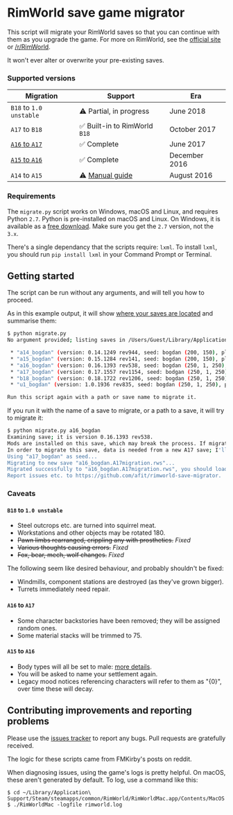 # RimWorld save game migrator

This script will migrate your RimWorld saves so that you can continue with them as you upgrade the game. For more on RimWorld, see the [official site](https://rimworldgame.com) or [/r/RimWorld](https://www.reddit.com/r/RimWorld/).

It won't ever alter or overwrite your pre-existing saves.

### Supported versions

| Migration   | Support          | Era |
| ----------- | ------------------ | --- |
| `B18` to `1.0 unstable`   | ⚠️ Partial, in progress | June 2018 |
| `A17` to `B18`  | ✅ Built-in to RimWorld `B18` | October 2017 |
| [`A16` to `A17`](https://github.com/afit/rimworld-save-migrator/blob/master/upgrade_rws_a16_to_a17.py) | ✅ Complete | June 2017 |
| [`A15` to `A16`](https://github.com/afit/rimworld-save-migrator/blob/master/upgrade_rws_a15_to_a16.py)  | ✅ Complete | December 2016 |
| `A14` to `A15`  | ⚠️ [Manual guide](https://www.reddit.com/r/RimWorld/comments/4zrotj/guide_how_to_update_an_a14_save_to_a15/) | August 2016 |

### Requirements

The `migrate.py` script works on Windows, macOS and Linux, and requires Python `2.7`.
Python is pre-installed on macOS and Linux. On Windows, it is available as a [free download](https://www.python.org/downloads/). Make sure you get the `2.7` version, not the `3.x`.

There's a single dependancy that the scripts require: `lxml`.
To install `lxml`, you should run `pip install lxml` in your Command Prompt or Terminal.

## Getting started

The script can be run without any arguments, and will tell you how to proceed.

As in this example output, it will show [where your saves are located](http://rimworldwiki.com/wiki/Save_file) and summarise them:

```bash
$ python migrate.py
No argument provided; listing saves in /Users/Guest/Library/Application Support/RimWorld/Saves...

 * "a14_bogdan" (version: 0.14.1249 rev944, seed: bogdan (200, 150), playtime: 0:00:24, mods: Core)
 * "a15_bogdan" (version: 0.15.1284 rev141, seed: bogdan (200, 150), playtime: 0:00:23, mods: Core)
 * "a16_bogdan" (version: 0.16.1393 rev538, seed: bogdan (250, 1, 250), playtime: 0:00:26, mods: Core)
 * "a17_bogdan" (version: 0.17.1557 rev1154, seed: bodgan (250, 1, 250), playtime: 0:00:12, mods: Core)
 * "b18_bogdan" (version: 0.18.1722 rev1206, seed: bogdan (250, 1, 250), playtime: 0:00:06, mods: Core)
 * "u1_bogdan" (version: 1.0.1936 rev835, seed: bogdan (250, 1, 250), playtime: 0:01:26, mods: Core)

Run this script again with a path or save name to migrate it.
```

If you run it with the name of a save to migrate, or a path to a save, it will try to migrate it:

```bash
$ python migrate.py a16_bogdan
Examining save; it is version 0.16.1393 rev538.
Mods are installed on this save, which may break the process. If migration does not complete, try re-saving your original game without mods.
In order to migrate this save, data is needed from a new A17 save; I'll use your most recently modified save of this version.
Using "a17_bogdan" as seed...
Migrating to new save "a16_bogdan.A17migration.rws"...
Migrated successfully to "a16_bogdan.A17migration.rws", you should load and save this before migrating further. Good luck!
Report issues etc. to https://github.com/afit/rimworld-save-migrator.
```

### Caveats

#### `B18` to `1.0 unstable`

* Steel outcrops etc. are turned into squirrel meat.
* Workstations and other objects may be rotated 180.
* ~~Pawn limbs rearranged, crippling any with prosthetics.~~ *Fixed*
* ~~Various thoughts causing errors.~~ *Fixed*
* ~~Fox, bear, mech, wolf changes.~~ *Fixed*


The following seem like desired behaviour, and probably shouldn't be fixed:

* Windmills, component stations are destroyed (as they've grown bigger).
* Turrets immediately need repair.

#### `A16` to `A17`

* Some character backstories have been removed; they will be assigned random ones.
* Some material stacks will be trimmed to 75.

#### `A15` to `A16`

* Body types will all be set to male: [more details](http://pastebin.com/HNFFsMBC).
* You will be asked to name your settlement again.
* Legacy mood notices referencing characters will refer to them as "{0}", over time these will decay.

## Contributing improvements and reporting problems

Please use the [issues tracker](https://github.com/afit/rimworld-save-migrator/issues)
to report any bugs. Pull requests are gratefully received.

The logic for these scripts came from FMKirby's posts on reddit.

When diagnosing issues, using the game's logs is pretty helpful. On macOS, these
aren't generated by default. To log, use a command like this:

```
$ cd ~/Library/Application\ Support/Steam/steamapps/common/RimWorld/RimWorldMac.app/Contents/MacOS
$ ./RimWorldMac -logfile rimworld.log
```
